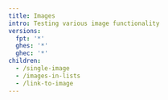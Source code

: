 ```yaml
---
title: Images
intro: Testing various image functionality
versions:
  fpt: '*'
  ghes: '*'
  ghec: '*'
children:
  - /single-image
  - /images-in-lists
  - /link-to-image
---
```

